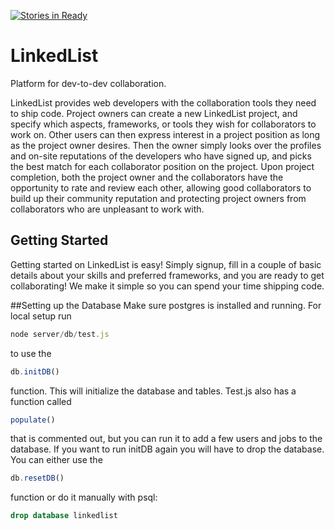 [![Stories in Ready](https://badge.waffle.io/CunningCoders/LinkedList.png?label=ready&title=Ready)](https://waffle.io/CunningCoders/LinkedList)
# LinkedList
Platform for dev-to-dev collaboration.

LinkedList provides web developers with the collaboration tools they need to ship code. Project owners can create a new LinkedList project, and specify which aspects, frameworks, or tools they wish for collaborators to work on. Other users can then express interest in a project position as long as the project owner desires. Then the owner simply looks over the profiles and on-site reputations of the developers who have signed up, and picks the best match for each collaborator position on the project. Upon project completion, both the project owner and the collaborators have the opportunity to rate and review each other, allowing good collaborators to build up their community reputation and protecting project owners from collaborators who are unpleasant to work with. 

## Getting Started
Getting started on LinkedList is easy! Simply signup, fill in a couple of basic details about your skills and preferred frameworks, and you are ready to get collaborating! We make it simple so you can spend your time shipping code. 

##Setting up the Database
Make sure postgres is installed and running. For local setup run 
```javascript
node server/db/test.js
``` 
to use the 
```javascript
db.initDB()
```
function. This will initialize the database and tables. Test.js also has a function called 
```javascript
populate()
```
that is commented out, but you can run it to add a few users and jobs to the database. If you want to run initDB again you will have to drop the database. You can either use the 
```javascript 
db.resetDB()
```
function or do it manually with psql:
```sql
drop database linkedlist
```

